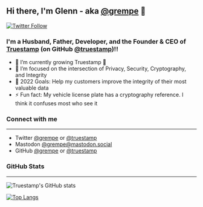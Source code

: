 ## Hi there, I'm Glenn - aka [@grempe][github-grempe] 👋

[![Twitter Follow](https://img.shields.io/twitter/follow/grempe?color=1DA1F2&logo=twitter&style=for-the-badge)](https://twitter.com/intent/follow?original_referer=https%3A%2F%2Fgithub.com%2Fgrempe&screen_name=grempe)

### I'm a Husband, Father, Developer, and the Founder & CEO of [Truestamp][website-truestamp] (on GitHub [@truestamp][github-truestamp])!!

- 🌱 I’m currently growing Truestamp 🤣
- 👯 I’m focused on the intersection of Privacy, Security, Cryptography, and Integrity
- 🥅 2022 Goals: Help my customers improve the integrity of their most valuable data
- ⚡ Fun fact: My vehicle license plate has a cryptography reference. I think it confuses most who see it 


### Connect with me

---

- Twitter [@grempe][twitter-grempe] or [@truestamp][twitter-truestamp]
- Mastodon [@grempe@mastodon.social][mastodon-grempe]
- GitHub [@grempe][github-grempe] or [@truestamp][github-truestamp]

### GitHub Stats

---

![Truestamp's GitHub stats](https://github-readme-stats.vercel.app/api?username=grempe&count_private=true?show_icons=true)

[![Top Langs](https://github-readme-stats.vercel.app/api/top-langs/?username=grempe)](https://github.com/grempe)

[website-grempe]: https://www.rempe.us
[website-truestamp]: https://www.truestamp.com
[github-grempe]: https://www.github.com/grempe
[github-truestamp]: https://www.github.com/truestamp
[twitter-grempe]: https://twitter.com/grempe
[twitter-truestamp]: https://twitter.com/truestamp
[linkedin-grempe]: https://linkedin.com/in/grempe
[linkedin-truestamp]: https://linkedin.com/in/truestamp
[mastodon-grempe]: https://mastodon.social/@grempe
